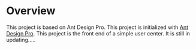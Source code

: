 # Overview

This project is based on Ant Design Pro. This project is initialized with [Ant Design Pro](https://pro.ant.design). This project is the front end of a simple user center. It is still in updating.....
